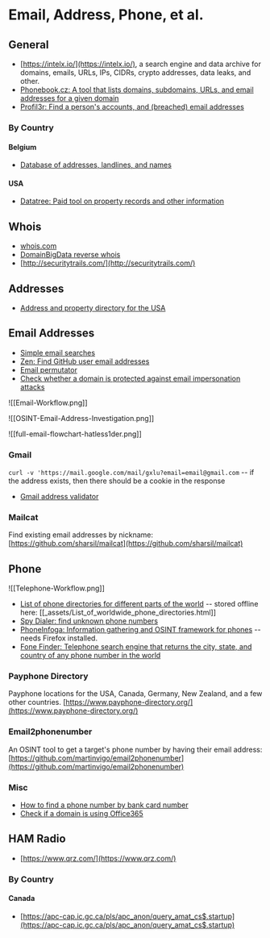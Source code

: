# Email, Address, Phone, et al.
## General
* [https://intelx.io/](https://intelx.io/), a search engine and data archive for domains, emails, URLs, IPs, CIDRs, crypto addresses, data leaks, and other.
* [Phonebook.cz: A tool that lists domains, subdomains, URLs, and email addresses for a given domain](https://phonebook.cz/)
* [Profil3r: Find a person's accounts, and (breached) email addresses](https://github.com/Rog3rSm1th/Profil3r)

### By Country
#### Belgium
* [Database of addresses, landlines, and names](https://www.wittegids.be/)

#### USA
* [Datatree: Paid tool on property records and other information](https://web.datatree.com/)

## Whois
* [whois.com](https://whois.com)
* [DomainBigData reverse whois](http://domainbigdata.com/)
* [http://securitytrails.com/](http://securitytrails.com/)

## Addresses
* [Address and property directory for the USA](https://homemetry.com/)

## Email Addresses
* [Simple email searches](https://emailrep.io/)
* [Zen: Find GitHub user email addresses](https://github.com/s0md3v/Zen)
* [Email permutator](http://metricsparrow.com/toolkit/email-permutator/)
* [Check whether a domain is protected against email impersonation attacks](https://domain-checker.valimail.com/dmarc/)

![[Email-Workflow.png]]

![[OSINT-Email-Address-Investigation.png]]

![[full-email-flowchart-hatless1der.png]]

### Gmail
`curl -v 'https://mail.google.com/mail/gxlu?email=email@gmail.com` -- if the address exists, then there should be a cookie in the response

* [Gmail address validator](https://github.com/codedbrain/gmailify/)

### Mailcat
Find existing email addresses by nickname: [https://github.com/sharsil/mailcat](https://github.com/sharsil/mailcat)

## Phone
![[Telephone-Workflow.png]]

* [List of phone directories for different parts of the world](https://translate.google.com/translate?sl=auto&tl=en&u=https://om.1881.no/nyttige-sider/kataloger-i-utlandet) -- stored offline here: [[_assets/List_of_worldwide_phone_directories.html]]
* [Spy Dialer: find unknown phone numbers](https://www.spydialer.com/)
* [PhoneInfoga: Information gathering and OSINT framework for phones](https://github.com/sundowndev/PhoneInfoga) -- needs Firefox installed.
* [Fone Finder: Telephone search engine that returns the city, state, and country of any phone number in the world](http://fonefinder.net/)

### Payphone Directory
Payphone locations for the USA, Canada, Germany, New Zealand, and a few other countries.
[https://www.payphone-directory.org/](https://www.payphone-directory.org/)

### Email2phonenumber
An OSINT tool to get a target's phone number by having their email address: [https://github.com/martinvigo/email2phonenumber](https://github.com/martinvigo/email2phonenumber)

### Misc
* [How to find a phone number by bank card number](https://twitter.com/HowToFind_bot/status/1421121449683820548)
* [Check if a domain is using Office365](https://github.com/nixintel/o365chk/)

## HAM Radio
* [https://www.qrz.com/](https://www.qrz.com/)

### By Country
#### Canada
* [https://apc-cap.ic.gc.ca/pls/apc_anon/query_amat_cs$.startup](https://apc-cap.ic.gc.ca/pls/apc_anon/query_amat_cs$.startup)